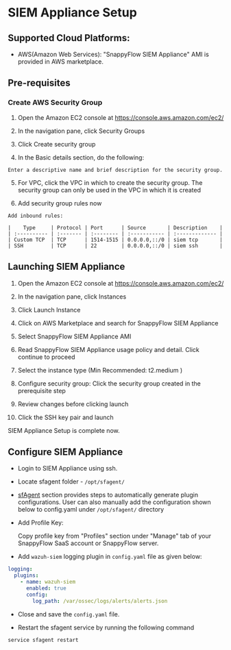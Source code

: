 # SIEM Appliance Setup

## Supported Cloud Platforms:

- AWS(Amazon Web Services): "SnappyFlow SIEM Appliance" AMI is provided in AWS marketplace.

## Pre-requisites

### Create AWS Security Group

  1. Open the Amazon EC2 console at https://console.aws.amazon.com/ec2/

  2. In the navigation pane, click Security Groups

  3. Click Create security group

  4. In the Basic details section, do the following:

    Enter a descriptive name and brief description for the security group.

  5. For VPC, click the VPC in which to create the security group. The security group can only be used in the VPC in which it is created

  6. Add security group rules now

    Add inbound rules:

    |    Type     | Protocol | Port      | Source       | Description    |
    | :---------- | :------- | :-------- | :----------- | :------------- |
    | Custom TCP  | TCP      | 1514-1515 | 0.0.0.0,::/0 | siem tcp       |
    | SSH         | TCP      | 22        | 0.0.0.0,::/0 | siem ssh       |


## Launching SIEM Appliance
1. Open the Amazon EC2 console at https://console.aws.amazon.com/ec2/

2. In the navigation pane, click Instances

3. Click Launch Instance

4. Click on AWS Marketplace and search for SnappyFlow SIEM Appliance

5. Select SnappyFlow SIEM Appliance AMI

6. Read SnappyFlow SIEM Appliance usage policy and detail. Click continue to proceed

7. Select the instance type (Min Recommended: t2.medium )

8. Configure security group:
    Click the security group created in the prerequisite step

9. Review changes before clicking launch

10. Click the SSH key pair and launch

SIEM Appliance Setup is complete now.

## Configure SIEM Appliance

- Login to SIEM Appliance using ssh.

- Locate sfagent folder - `/opt/sfagent/` 

- [sfAgent](/docs/Quick_Start/getting_started#sfagent) section provides steps to automatically generate plugin configurations. User can also manually add the configuration shown below to config.yaml under `/opt/sfagent/` directory

- Add Profile Key:

  Copy profile key from "Profiles" section under "Manage" tab of your SnappyFlow SaaS account or SnappyFlow server.

- Add `wazuh-siem` logging plugin in `config.yaml` file as given below:

```yaml 
logging: 
  plugins: 
    - name: wazuh-siem
      enabled: true 
      config: 
        log_path: /var/ossec/logs/alerts/alerts.json
```
- Close and save the `config.yaml` file.

- Restart the sfagent service by running the following command 
```bash
service sfagent restart
```